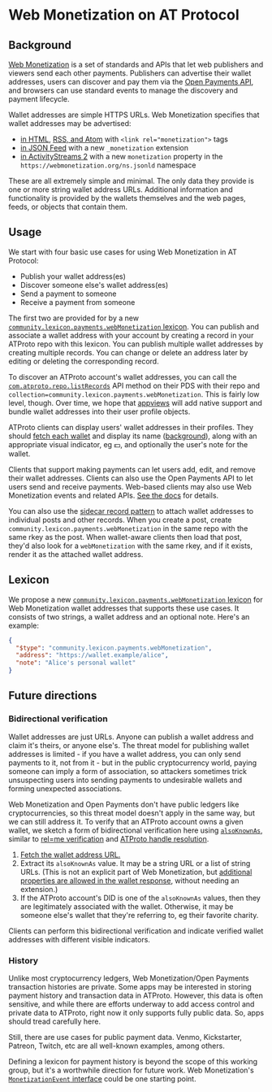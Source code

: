 # Web Monetization on AT Protocol

## Background

[Web Monetization](https://webmonetization.org/) is a set of standards and APIs that let web publishers and viewers send each other payments. Publishers can advertise their wallet addresses, users can discover and pay them via the [Open Payments API](https://openpayments.dev/), and browsers can use standard events to manage the discovery and payment lifecycle.

Wallet addresses are simple HTTPS URLs. Web Monetization specifies that wallet addresses may be advertised:

* [in HTML](https://webmonetization.org/developers/link-element-webpage/), [RSS, and Atom](https://webmonetization.org/developers/rss-atom-jsonfeed/) with `<link rel="monetization">` tags
* [in JSON Feed](https://webmonetization.org/developers/rss-atom-jsonfeed/#json-feed) with a new `_monetization` extension
* [in ActivityStreams 2](https://webmonetization.org/developers/activity-streams/) with a new `monetization` property in the `https://webmonetization.org/ns.jsonld` namespace

These are all extremely simple and minimal. The only data they provide is one or more string wallet address URLs. Additional information and functionality is provided by the wallets themselves and the web pages, feeds, or objects that contain them.


## Usage

We start with four basic use cases for using Web Monetization in AT Protocol:

* Publish your wallet address(es)
* Discover someone else's wallet address(es)
* Send a payment to someone
* Receive a payment from someone

The first two are provided for by a new [`community.lexicon.payments.webMonetization` lexicon](#lexicon). You can publish and associate a wallet address with your account by creating a record in your ATProto repo with this lexicon. You can publish multiple wallet addresses by creating multiple records. You can change or delete an address later by editing or deleting the corresponding record.

To discover an ATProto account's wallet addresses, you can call the [`com.atproto.repo.listRecords`](https://docs.bsky.app/docs/api/com-atproto-repo-list-records) API method on their PDS with their repo and `collection=community.lexicon.payments.webMonetization`. This is fairly low level, though. Over time, we hope that [appviews](https://docs.bsky.app/docs/advanced-guides/federation-architecture#app-views) will add native support and bundle wallet addresses into their user profile objects.

ATProto clients can display users' wallet addresses in their profiles. They should [fetch each wallet](https://openpayments.dev/apis/wallet-address-server/operations/get-wallet-address/#200) and display its name ([background](#bidirectional-verification)), along with an appropriate visual indicator, eg 💵, and optionally the user's note for the wallet.

Clients that support making payments can let users add, edit, and remove their wallet addresses. Clients can also use the Open Payments API to let users send and receive payments. Web-based clients may also use Web Monetization events and related APIs. [See the docs](https://webmonetization.org/docs/) for details.

You can also use the [sidecar record pattern](https://docs.bsky.app/blog/pinned-posts#current-recommendations) to attach wallet addresses to individual posts and other records. When you create a post, create `community.lexicon.payments.webMonetization` in the same repo with the same rkey as the post. When wallet-aware clients then load that post, they'd also look for a `webMonetization` with the same rkey, and if it exists, render it as the attached wallet address.


## Lexicon

We propose a new [`community.lexicon.payments.webMonetization` lexicon](https://github.com/lexicon-community/lexicon/blob/main/community/lexicon/monetization/) for Web Monetization wallet addresses that supports these use cases. It consists of two strings, a wallet address and an optional note. Here's an example:

```json
{
  "$type": "community.lexicon.payments.webMonetization",
  "address": "https://wallet.example/alice",
  "note": "Alice's personal wallet"
}
```


## Future directions

### Bidirectional verification

Wallet addresses are just URLs. Anyone can publish a wallet address and claim it's theirs, or anyone else's. The threat model for publishing wallet addresses is limited - if you have a wallet address, you can only send payments to it, not from it - but in the public cryptocurrency world, paying someone can imply a form of association, so attackers sometimes trick unsuspecting users into sending payments to undesirable wallets and forming unexpected associations.

Web Monetization and Open Payments don't have public ledgers like cryptocurrencies, so this threat model doesn't apply in the same way, but we can still address it. To verify that an ATProto account owns a given wallet, we sketch a form of bidirectional verification here using [`alsoKnownAs`](https://www.w3.org/TR/did-core/#dfn-alsoknownas), similar to [rel=me verification](https://microformats.org/wiki/rel-me#domain_verification) and [ATProto handle resolution](https://atproto.com/specs/handle#handle-resolution).

1. [Fetch the wallet address URL.](https://openpayments.dev/apis/wallet-address-server/operations/get-wallet-address/#200)
1. Extract its `alsoKnownAs` value. It may be a string URL or a list of string URLs. (This is not an explicit part of Web Monetization, but [additional properties are allowed in the wallet response](https://openpayments.dev/apis/wallet-address-server/operations/get-wallet-address/#200), without needing an extension.)
1. If the ATProto account's DID is one of the `alsoKnownAs` values, then they are legitimately associated with the wallet. Otherwise, it may be someone else's wallet that they're referring to, eg their favorite charity.

Clients can perform this bidirectional verification and indicate verified wallet addresses with different visible indicators.


### History

Unlike most cryptocurrency ledgers, Web Monetization/Open Payments transaction histories are private. Some apps may be interested in storing payment history and transaction data in ATProto. However, this data is often sensitive, and while there are efforts underway to add access control and private data to ATProto, right now it only supports fully public data. So, apps should tread carefully here.

Still, there are use cases for public payment data. Venmo, Kickstarter, Patreon, Twitch, etc are all well-known examples, among others.

Defining a lexicon for payment history is beyond the scope of this working group, but it's a worthwhile direction for future work. Web Monetization's [`MonetizationEvent` interface](https://webmonetization.org/specification/#monetizationevent-interface) could be one starting point.
